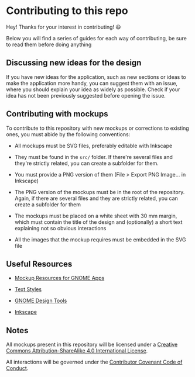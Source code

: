 # Contributing to this repo

Hey! Thanks for your interest in contributing! 😃️

Below you will find a series of guides for each way of contributing, be sure to read them before doing anything

## Discussing new ideas for the design

If you have new ideas for the application, such as new sections or ideas to make the application more handy, you can suggest them with an issue, where you should explain your idea as widely as possible. Check if your idea has not been previously suggested before opening the issue.

## Contributing with mockups

To contribute to this repository with new mockups or corrections to existing ones, you must abide by the following conventions:

- All mockups must be SVG files, preferably editable with Inkscape

- They must be found in the `src/` folder. If there're several files and they're strictly related, you can create a subfolder for them.

- You must provide a PNG version of them (File > Export PNG Image... in Inkscape)

- The PNG version of the mockups must be in the root of the repository. Again, if there are several files and they are strictly related, you can create a subfolder for them

- The mockups must be placed on a white sheet with 30 mm margin, which must contain the title of the design and (optionally) a short text explaining not so obvious interactions

- All the images that the mockup requires must be embedded in the SVG file

## Useful Resources

- [Mockup Resources for GNOME Apps](https://gitlab.gnome.org/Teams/Design/mockup-resources)

- [Text Styles](https://gitlab.gnome.org/Teams/Design/os-mockups/-/tree/master/text-styles)

- [GNOME Design Tools](https://world.pages.gitlab.gnome.org/design/tools/)

- [Inkscape](https://flathub.org/apps/details/org.inkscape.Inkscape)

## Notes

All mockups present in this repository will be licensed under a [Creative Commons Attribution-ShareAlike 4.0 International License](http://creativecommons.org/licenses/by-sa/4.0).

All interactions will be governed under the [Contributor Covenant Code of Conduct](CODE_OF_CONDUCT.md).
